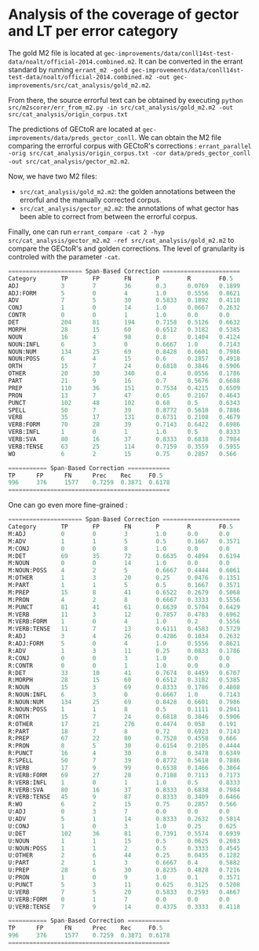 # Analysis of the coverage of gector and LT per error category

The gold M2 file is located at `gec-improvements/data/conll14st-test-data/noalt/official-2014.combined.m2`. It can be converted in the errant standard by running `errant_m2 -gold gec-improvements/data/conll14st-test-data/noalt/official-2014.combined.m2 -out gec-improvements/src/cat_analysis/gold_m2.m2`.

From there, the source errorful text can be obtained by executing `python src/m2scorer/err_from_m2.py -in src/cat_analysis/gold_m2.m2 -out src/cat_analysis/origin_corpus.txt`

The predictions of GECtoR are located at `gec-improvements/data/preds_gector_conll`. We can obtain the M2 file comparing the errorful corpus with GECtoR's corrections : `errant_parallel -orig src/cat_analysis/origin_corpus.txt -cor data/preds_gector_conll -out src/cat_analysis/gector_m2.m2`. 

Now, we have two M2 files: 
- `src/cat_analysis/gold_m2.m2`: the golden annotations between the errorful and the manually corrected corpus.
- `src/cat_analysis/gector_m2.m2`: the annotations of what gector has been able to correct from between the errorful corpus.

Finally, one can run `errant_compare -cat 2 -hyp src/cat_analysis/gector_m2.m2 -ref src/cat_analysis/gold_m2.m2` to compare the GECtoR's and golden corrections.  The level of granularity is controled with the parameter `-cat`. 

```py
===================== Span-Based Correction ======================
Category       TP       FP       FN       P        R        F0.5
ADJ            3        7        36       0.3      0.0769   0.1899
ADJ:FORM       5        0        4        1.0      0.5556   0.8621
ADV            7        5        30       0.5833   0.1892   0.4118
CONJ           1        0        14       1.0      0.0667   0.2632
CONTR          0        0        1        1.0      0.0      0.0
DET            204      81       194      0.7158   0.5126   0.6632
MORPH          28       15       60       0.6512   0.3182   0.5385
NOUN           16       4        98       0.8      0.1404   0.4124
NOUN:INFL      6        3        0        0.6667   1.0      0.7143
NOUN:NUM       134      25       69       0.8428   0.6601   0.7986
NOUN:POSS      6        4        15       0.6      0.2857   0.4918
ORTH           15       7        24       0.6818   0.3846   0.5906
OTHER          20       30       340      0.4      0.0556   0.1786
PART           21       9        16       0.7      0.5676   0.6688
PREP           110      36       151      0.7534   0.4215   0.6509
PRON           13       7        47       0.65     0.2167   0.4643
PUNCT          102      48       102      0.68     0.5      0.6343
SPELL          50       7        39       0.8772   0.5618   0.7886
VERB           35       17       131      0.6731   0.2108   0.4679
VERB:FORM      70       28       39       0.7143   0.6422   0.6986
VERB:INFL      1        0        1        1.0      0.5      0.8333
VERB:SVA       80       16       37       0.8333   0.6838   0.7984
VERB:TENSE     63       25       114      0.7159   0.3559   0.5955
WO             6        2        15       0.75     0.2857   0.566

=========== Span-Based Correction ============
TP      FP      FN      Prec    Rec     F0.5
996     376     1577    0.7259  0.3871  0.6178
==============================================
```

One can go even more fine-grained : 
```py
===================== Span-Based Correction ======================
Category       TP       FP       FN       P        R        F0.5
M:ADJ          0        0        3        1.0      0.0      0.0
M:ADV          1        1        5        0.5      0.1667   0.3571
M:CONJ         0        0        8        1.0      0.0      0.0
M:DET          69       35       72       0.6635   0.4894   0.6194
M:NOUN         0        0        14       1.0      0.0      0.0
M:NOUN:POSS    4        2        5        0.6667   0.4444   0.6061
M:OTHER        1        3        20       0.25     0.0476   0.1351
M:PART         1        1        5        0.5      0.1667   0.3571
M:PREP         15       8        41       0.6522   0.2679   0.5068
M:PRON         4        2        8        0.6667   0.3333   0.5556
M:PUNCT        81       41       61       0.6639   0.5704   0.6429
M:VERB         11       3        12       0.7857   0.4783   0.6962
M:VERB:FORM    1        0        4        1.0      0.2      0.5556
M:VERB:TENSE   11       7        13       0.6111   0.4583   0.5729
R:ADJ          3        4        26       0.4286   0.1034   0.2632
R:ADJ:FORM     5        0        4        1.0      0.5556   0.8621
R:ADV          1        3        11       0.25     0.0833   0.1786
R:CONJ         0        0        3        1.0      0.0      0.0
R:CONTR        0        0        1        1.0      0.0      0.0
R:DET          33       10       41       0.7674   0.4459   0.6707
R:MORPH        28       15       60       0.6512   0.3182   0.5385
R:NOUN         15       3        69       0.8333   0.1786   0.4808
R:NOUN:INFL    6        3        0        0.6667   1.0      0.7143
R:NOUN:NUM     134      25       69       0.8428   0.6601   0.7986
R:NOUN:POSS    1        1        8        0.5      0.1111   0.2941
R:ORTH         15       7        24       0.6818   0.3846   0.5906
R:OTHER        17       21       276      0.4474   0.058    0.191
R:PART         18       7        8        0.72     0.6923   0.7143
R:PREP         67       22       80       0.7528   0.4558   0.666
R:PRON         8        5        30       0.6154   0.2105   0.4444
R:PUNCT        16       4        30       0.8      0.3478   0.6349
R:SPELL        50       7        39       0.8772   0.5618   0.7886
R:VERB         17       9        99       0.6538   0.1466   0.3864
R:VERB:FORM    69       27       28       0.7188   0.7113   0.7173
R:VERB:INFL    1        0        1        1.0      0.5      0.8333
R:VERB:SVA     80       16       37       0.8333   0.6838   0.7984
R:VERB:TENSE   45       9        87       0.8333   0.3409   0.6466
R:WO           6        2        15       0.75     0.2857   0.566
U:ADJ          0        3        7        0.0      0.0      0.0
U:ADV          5        1        14       0.8333   0.2632   0.5814
U:CONJ         1        0        3        1.0      0.25     0.625
U:DET          102      36       81       0.7391   0.5574   0.6939
U:NOUN         1        1        15       0.5      0.0625   0.2083
U:NOUN:POSS    1        1        2        0.5      0.3333   0.4545
U:OTHER        2        6        44       0.25     0.0435   0.1282
U:PART         2        1        3        0.6667   0.4      0.5882
U:PREP         28       6        30       0.8235   0.4828   0.7216
U:PRON         1        0        9        1.0      0.1      0.3571
U:PUNCT        5        3        11       0.625    0.3125   0.5208
U:VERB         7        5        20       0.5833   0.2593   0.4667
U:VERB:FORM    0        1        7        0.0      0.0      0.0
U:VERB:TENSE   7        9        14       0.4375   0.3333   0.4118

=========== Span-Based Correction ============
TP      FP      FN      Prec    Rec     F0.5
996     376     1577    0.7259  0.3871  0.6178
==============================================
```
